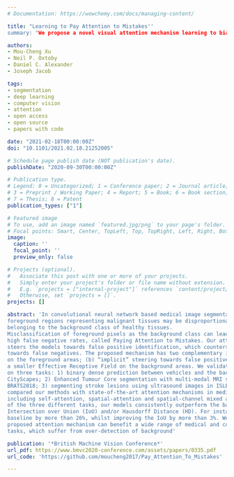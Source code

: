 ```yaml
---
# Documentation: https://wowchemy.com/docs/managing-content/

title: "Learning to Pay Attention to Mistakes''
summary: "We propose a novel visual attention mechanism learning to bias towards false positive detection and reverse false negative detection, in order to address over detection of false negative caused by the class imbalance biasing towards background in segmentation."

authors:
- Mou-Cheng Xu
- Neil P. Oxtoby
- Daniel C. Alexander
- Joseph Jacob

tags:
- segmentation
- deep learning
- computer vision
- attention
- open access
- open source
- papers with code

date: "2021-02-18T00:00:00Z"
doi: "10.1101/2021.02.18.21252005"

# Schedule page publish date (NOT publication's date).
publishDate: "2020-09-30T00:00:00Z"

# Publication type.
# Legend: 0 = Uncategorized; 1 = Conference paper; 2 = Journal article;
# 3 = Preprint / Working Paper; 4 = Report; 5 = Book; 6 = Book section;
# 7 = Thesis; 8 = Patent
publication_types: ["1"]

# Featured image
# To use, add an image named `featured.jpg/png` to your page's folder.
# Focal points: Smart, Center, TopLeft, Top, TopRight, Left, Right, BottomLeft, Bottom, BottomRight.
image:
  caption: ''
  focal_point: ''
  preview_only: false

# Projects (optional).
#   Associate this post with one or more of your projects.
#   Simply enter your project's folder or file name without extension.
#   E.g. `projects = ["internal-project"]` references `content/project/deep-learning/index.md`.
#   Otherwise, set `projects = []`.
projects: []

abstract: 'In convolutional neural network based medical image segmentation, the periphery of
foreground regions representing malignant tissues may be disproportionately assigned as
belonging to the background class of healthy tissues.
Misclassification of foreground pixels as the background class can lead to high false negative detection rates. In this paper, we propose a novel attention mechanism to directly address such
high false negative rates, called Paying Attention to Mistakes. Our attention mechanism
steers the models towards false positive identification, which counters the existing bias
towards false negatives. The proposed mechanism has two complementary implementations: (a) “explicit” steering of the model to attend to a larger Effective Receptive Field
on the foreground areas; (b) “implicit” steering towards false positives, by attending to
a smaller Effective Receptive Field on the background areas. We validated our methods
on three tasks: 1) binary dense prediction between vehicles and the background using
CityScapes; 2) Enhanced Tumour Core segmentation with multi-modal MRI scans in
BRATS2018; 3) segmenting stroke lesions using ultrasound images in ISLES2018. We
compared our methods with state-of-the-art attention mechanisms in medical imaging,
including self-attention, spatial-attention and spatial-channel mixed attention. Across all
of the three different tasks, our models consistently outperform the baseline models in
Intersection over Union (IoU) and/or Hausdorff Distance (HD). For instance, in the second task, the “explicit” implementation of our mechanism reduces the HD of the best
baseline by more than 26%, whilst improving the IoU by more than 3%. We believe our
proposed attention mechanism can benefit a wide range of medical and computer vision
tasks, which suffer from over-detection of background'

publication: '*British Machine Vision Conference*'
url_pdf: https://www.bmvc2020-conference.com/assets/papers/0335.pdf
url_code: 'https://github.com/moucheng2017/Pay_Attention_To_Mistakes'

---
```

